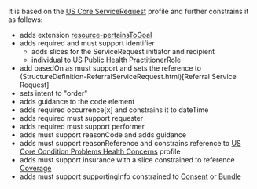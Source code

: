 It is based on the [US Core ServiceRequest]({{site.data.fhir.ver.hl7fhiruscore}}/StructureDefinition-us-core-servicerequest.html) profile and further constrains it as follows:
* adds extension [resource-pertainsToGoal]({{site.data.fhir.path}}extension-resource-pertainstogoal.html)
* adds required and must support identifier 
    * adds slices for the ServiceRequest initiator and recipient
    * individual to US Public Health PractitionerRole
* add basedOn as must support and sets the reference to (StructureDefinition-ReferralServiceRequest.html)[Referral Service Request]
* sets intent to "order"
* adds guidance to the code element
* adds required occurrence[x] and constrains it to dateTime
* adds required must support requester
* adds required must support performer
* adds must support reasonCode and adds guidance
* adds must support reasonReference and constrains reference to [US Core Condition Problems Health Concerns]({{site.data.fhir.ver.hl7fhiruscore}}/StructureDefinition-us-core-condition-problems-health-concerns.html) profile
* adds must support insurance with a slice constrained to reference [Coverage]({{site.data.fhir.path}}coverage.html)
* adds must support supportingInfo constrained to [Consent]({{site.data.fhir.path}}consent.html) or [Bundle]({{site.data.fhir.path}}bundle.html)